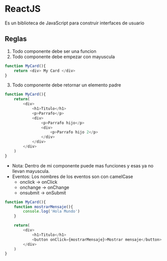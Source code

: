 # ReactJS
Es un biblioteca de JavaScript para construir interfaces de usuario

## Reglas

1. Todo componente debe ser una funcion
2. Todo componente debe empezar con mayuscula

```js
function MyCard(){
    return <div> My Card </div>
}
```

3. Todo componente debe retornar un elemento padre

```js
function MyCard(){
    return(
        <div>
            <h1>Titulo</h1>
            <p>Parrafo</p>
            <div>
                <p>Parrafo hijo</p>
                <div>
                    <p>Parrafo hijo 2</p>
                </div>
            </div>
        </div>
    )
}

```
- Nota: Dentro de mi componente puede mas funciones y esas ya no llevan mayuscula.
- Eventos: Los nombres de los eventos son con camelCase
    - onclick -> onClick
    - onchange -> onChange
    - onsubmit -> onSubmit

```js
function MyCard(){
    function mostrarMensaje(){
        console.log('Hola Mundo')
    }

    return(
        <div>
            <h1>Titulo</h1>
            <button onClick={mostrarMensaje}>Mostrar mensaje</button>
        </div>
    )
}

```